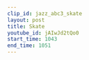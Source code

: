 ```yaml
---
clip_id: jazz_abc3_skate
layout: post
title: Skate
youtube_id: jAIwJd2tQo0
start_time: 1043
end_time: 1051
---
```


